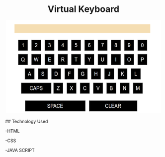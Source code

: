  <h1 align="center"> Virtual Keyboard </h1>

 <p align="center">
      <img alt="UpVision" src="keyboard.png" width="500" height="300" />
  </p>
## Technology Used

-HTML

-CSS

-JAVA SCRIPT
